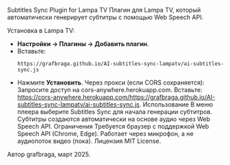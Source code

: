Subtitles Sync Plugin for Lampa TV
Плагин для Lampa TV, который автоматически генерирует субтитры с помощью Web Speech API.

Установка в Lampa TV:
 - **Настройки → Плагины → Добавить плагин**.
 - Вставьте:
   ```
   https://grafbraga.github.io/AI-subtitles-sync-lampatv/ai-subtitles-sync.js
   ```
 - Нажмите **Установить**.
Через прокси (если CORS сохраняется):
Запросите доступ на cors-anywhere.herokuapp.com.
Вставьте: https://cors-anywhere.herokuapp.com/https://grafbraga.github.io/AI-subtitles-sync-lampatv/ai-subtitles-sync.js.
Использование
В меню плеера выберите Subtitles Sync для начала генерации субтитров.
Субтитры создаются автоматически на основе аудио через Web Speech API.
Ограничения
Требуется браузер с поддержкой Web Speech API (Chrome, Edge).
Работает через микрофон, а не аудиопоток видео (пока).
Лицензия
MIT License.

Автор
grafbraga, март 2025.
